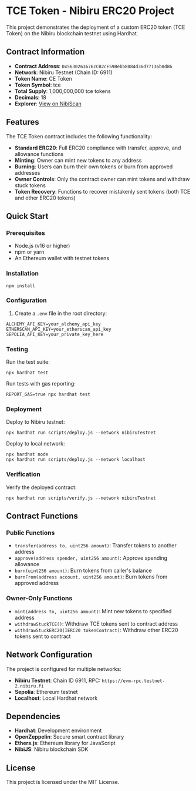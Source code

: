 # TCE Token - Nibiru ERC20 Project

This project demonstrates the deployment of a custom ERC20 token (TCE Token) on the Nibiru blockchain testnet using Hardhat.

## Contract Information

- **Contract Address**: `0x5630263676cCB2cE59Bebb8084d36d77136b8d86`
- **Network**: Nibiru Testnet (Chain ID: 6911)
- **Token Name**: CE Token
- **Token Symbol**: tce
- **Total Supply**: 1,000,000,000 tce tokens
- **Decimals**: 18
- **Explorer**: [View on NibiScan](https://testnet.nibiscan.io/token/0x5630263676cCB2cE59Bebb8084d36d77136b8d86?type=erc20)

## Features

The TCE Token contract includes the following functionality:

- **Standard ERC20**: Full ERC20 compliance with transfer, approve, and allowance functions
- **Minting**: Owner can mint new tokens to any address
- **Burning**: Users can burn their own tokens or burn from approved addresses
- **Owner Controls**: Only the contract owner can mint tokens and withdraw stuck tokens
- **Token Recovery**: Functions to recover mistakenly sent tokens (both TCE and other ERC20 tokens)

## Quick Start

### Prerequisites

- Node.js (v16 or higher)
- npm or yarn
- An Ethereum wallet with testnet tokens

### Installation

```shell
npm install
```

### Configuration

1. Create a `.env` file in the root directory:
```
ALCHEMY_API_KEY=your_alchemy_api_key
ETHERSCAN_API_KEY=your_etherscan_api_key
SEPOLIA_API_KEY=your_private_key_here
```

### Testing

Run the test suite:
```shell
npx hardhat test
```

Run tests with gas reporting:
```shell
REPORT_GAS=true npx hardhat test
```

### Deployment

Deploy to Nibiru testnet:
```shell
npx hardhat run scripts/deploy.js --network nibiruTestnet
```

Deploy to local network:
```shell
npx hardhat node
npx hardhat run scripts/deploy.js --network localhost
```

### Verification

Verify the deployed contract:
```shell
npx hardhat run scripts/verify.js --network nibiruTestnet
```

## Contract Functions

### Public Functions

- `transfer(address to, uint256 amount)`: Transfer tokens to another address
- `approve(address spender, uint256 amount)`: Approve spending allowance
- `burn(uint256 amount)`: Burn tokens from caller's balance
- `burnFrom(address account, uint256 amount)`: Burn tokens from approved address

### Owner-Only Functions

- `mint(address to, uint256 amount)`: Mint new tokens to specified address
- `withdrawStuckTCE()`: Withdraw TCE tokens sent to contract address
- `withdrawStuckERC20(IERC20 tokenContract)`: Withdraw other ERC20 tokens sent to contract

## Network Configuration

The project is configured for multiple networks:

- **Nibiru Testnet**: Chain ID 6911, RPC: `https://evm-rpc.testnet-2.nibiru.fi`
- **Sepolia**: Ethereum testnet
- **Localhost**: Local Hardhat network

## Dependencies

- **Hardhat**: Development environment
- **OpenZeppelin**: Secure smart contract library
- **Ethers.js**: Ethereum library for JavaScript
- **NibiJS**: Nibiru blockchain SDK

## License

This project is licensed under the MIT License.